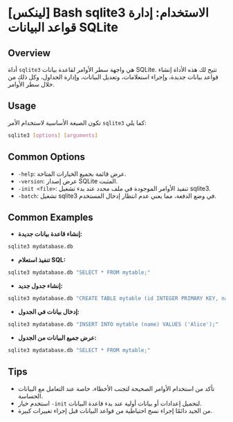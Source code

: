 # [لينكس] Bash sqlite3 الاستخدام: إدارة قواعد البيانات SQLite

## Overview
أداة `sqlite3` هي واجهة سطر الأوامر لقاعدة بيانات SQLite. تتيح لك هذه الأداة إنشاء قواعد بيانات جديدة، وإجراء استعلامات، وتعديل البيانات، وإدارة الجداول، وكل ذلك من خلال سطر الأوامر.

## Usage
تكون الصيغة الأساسية لاستخدام الأمر `sqlite3` كما يلي:

```bash
sqlite3 [options] [arguments]
```

## Common Options
- `-help`: عرض قائمة بجميع الخيارات المتاحة.
- `-version`: عرض إصدار SQLite المثبت.
- `-init <file>`: تنفيذ الأوامر الموجودة في ملف محدد عند بدء تشغيل sqlite3.
- `-batch`: تشغيل sqlite3 في وضع الدفعة، مما يعني عدم انتظار إدخال المستخدم.

## Common Examples
- **إنشاء قاعدة بيانات جديدة:**
```bash
sqlite3 mydatabase.db
```

- **تنفيذ استعلام SQL:**
```bash
sqlite3 mydatabase.db "SELECT * FROM mytable;"
```

- **إنشاء جدول جديد:**
```bash
sqlite3 mydatabase.db "CREATE TABLE mytable (id INTEGER PRIMARY KEY, name TEXT);"
```

- **إدخال بيانات في الجدول:**
```bash
sqlite3 mydatabase.db "INSERT INTO mytable (name) VALUES ('Alice');"
```

- **عرض جميع البيانات من الجدول:**
```bash
sqlite3 mydatabase.db "SELECT * FROM mytable;"
```

## Tips
- تأكد من استخدام الأوامر الصحيحة لتجنب الأخطاء، خاصة عند التعامل مع البيانات الحساسة.
- استخدم خيار `-init` لتحميل إعدادات أو بيانات أولية عند بدء قاعدة البيانات.
- من الجيد دائمًا إجراء نسخ احتياطية من قواعد البيانات قبل إجراء تغييرات كبيرة.